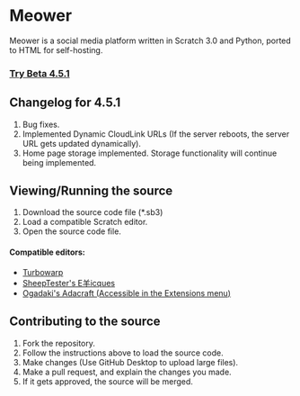 # Meower
Meower is a social media platform written in Scratch 3.0 and Python, ported to HTML for self-hosting.

### [Try Beta 4.5.1](https://meower.org/Meower)

## Changelog for 4.5.1
1. Bug fixes.
2. Implemented Dynamic CloudLink URLs (If the server reboots, the server URL gets updated dynamically).
3. Home page storage implemented. Storage functionality will continue being implemented.

## Viewing/Running the source
1. Download the source code file (*.sb3)
2. Load a compatible Scratch editor.
3. Open the source code file.

#### Compatible editors:
* [Turbowarp](https://turbowarp.org/editor?extension=https://mikedev101.github.io/cloudlink/B3-0.js)
* [SheepTester's E羊icques](https://sheeptester.github.io/scratch-gui/index.html?extension=https%3A%2F%2Fmikedev101.github.io%2Fcloudlink%2FB3-0.js)
* [Ogadaki's Adacraft (Accessible in the Extensions menu)](https://adacraft.org/)

## Contributing to the source
1. Fork the repository.
2. Follow the instructions above to load the source code.
3. Make changes (Use GitHub Desktop to upload large files).
4. Make a pull request, and explain the changes you made.
5. If it gets approved, the source will be merged.
